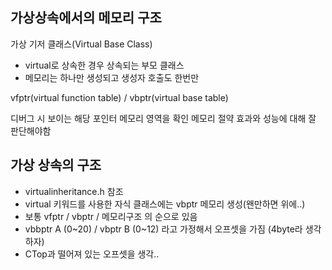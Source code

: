 ## 가상상속에서의 메모리 구조
가상 기저 클래스(Virtual Base Class)
 - virtual로 상속한 경우 상속되는 부모 클래스
 - 메모리는 하나만 생성되고 생성자 호출도 한번만

 vfptr(virtual function table) / vbptr(virtual base table)

 디버그 시 보이는 해당 포인터 메모리 영역을 확인
  메모리 절약 효과와 성능에 대해 잘 판단해야함



## 가상 상속의 구조
  - virtualinheritance.h 참조
  - virtual 키워드를 사용한 자식 클래스에는 vbptr 메모리 생성(왠만하면 위에..)
  - 보통 vfptr / vbptr / 메모리구조 의 순으로 있음
  - vbbptr A (0~20) / vbptr B (0~12) 라고 가정해서 오프셋을 가짐 (4byte라 생각하자)
  - CTop과 떨어져 있는 오프셋을 생각..